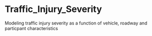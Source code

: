 # Traffic_Injury_Severity
Modeling traffic injury severity as a function of vehicle, roadway and particpant characteristics
